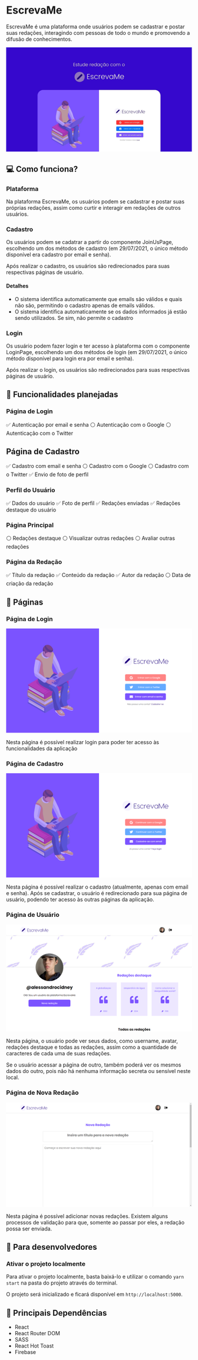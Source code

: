 # EscrevaMe
EscrevaMe é uma plataforma onde usuários podem se cadastrar e postar suas redações, interagindo com pessoas de todo o mundo e promovendo a difusão de conhecimentos.

<img src="https://github.com/alessandroCidney/EscrevaMe/blob/master/src/assets/images/designs/design.jpg" />

## :computer: Como funciona?

### Plataforma
Na plataforma EscrevaMe, os usuários podem se cadastrar e postar suas próprias redações, assim como curtir e interagir em redações de outros usuários.

### Cadastro
Os usuários podem se cadatrar a partir do componente JoinUsPage, escolhendo um dos métodos de cadastro (em 29/07/2021, o único método disponível era cadastro por email e senha).

Após realizar o cadastro, os usuários são redirecionados para suas respectivas páginas de usuário.

#### Detalhes
- O sistema identifica automaticamente que emails são válidos e quais não são, permitindo o cadastro apenas de emails válidos.
- O sistema identifica automaticamente se os dados informados já estão sendo utilizados. Se sim, não permite o cadastro

### Login
Os usuário podem fazer login e ter acesso à plataforma com o componente LoginPage, escolhendo um dos métodos de login (em 29/07/2021, o único método disponível para login era por email e senha).

Após realizar o login, os usuários são redirecionados para suas respectivas páginas de usuário.

## :wrench: Funcionalidades planejadas

### Página de Login
:white_check_mark: Autenticação por email e senha 
:white_circle: Autenticação com o Google
:white_circle: Autenticação com o Twitter

## Página de Cadastro
:white_check_mark: Cadastro com email e senha
:white_circle: Cadastro com o Google
:white_circle: Cadastro com o Twitter
:white_check_mark: Envio de foto de perfil

### Perfil do Usuário
:white_check_mark: Dados do usuário
:white_check_mark: Foto de perfil
:white_check_mark: Redações enviadas
:white_check_mark: Redações destaque do usuário

### Página Principal
:white_circle: Redações destaque
:white_circle: Visualizar outras redações
:white_circle: Avaliar outras redações

### Página da Redação
:white_check_mark: Título da redação
:white_check_mark: Conteúdo da redação
:white_check_mark: Autor da redação
:white_circle: Data de criação da redação

## :book: Páginas

### Página de Login

<div align="center">
	<img src="https://github.com/alessandroCidney/EscrevaMe/blob/master/src/assets/images/pages/LoginPage.png" />
	<br />
</div>


Nesta página é possível realizar login para poder ter acesso às funcionalidades da aplicação

### Página de Cadastro

<div align="center">
	<img src="https://github.com/alessandroCidney/EscrevaMe/blob/master/src/assets/images/pages/JoinUsPage.png" />
	<br />
</div>


Nesta página é possível realizar o cadastro (atualmente, apenas com email e senha). Após se cadastrar, o usuário é redirecionado para sua página de usuário, podendo ter acesso às outras páginas da aplicação.

### Página de Usuário

<div align="center">
	<img src="https://github.com/alessandroCidney/EscrevaMe/blob/master/src/assets/images/pages/UserPage.png" />
	<br />
</div>


Nesta página, o usuário pode ver seus dados, como username, avatar, redações destaque e todas as redações, assim como a quantidade de caracteres de cada uma de suas redações.

Se o usuário acessar a página de outro, também poderá ver os mesmos dados do outro, pois não há nenhuma informação secreta ou sensível neste local.

### Página de Nova Redação

<div align="center">
	<img src="https://github.com/alessandroCidney/EscrevaMe/blob/master/src/assets/images/pages/NewEssayPage.png" />
	<br />
</div>


Nesta página é possível adicionar novas redações. Existem alguns processos de validação para que, somente ao passar por eles, a redação possa ser enviada.

## :raising_hand: Para desenvolvedores

### Ativar o projeto localmente
Para ativar o projeto localmente, basta baixá-lo e utilizar o comando `yarn start` na pasta do projeto através do terminal.

O projeto será inicializado e ficará disponível em `http://localhost:5000`. 

## :space_invader: Principais Dependências
- React
- React Router DOM
- SASS
- React Hot Toast
- Firebase